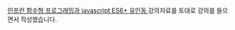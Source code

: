 [인프런 함수형 프로그래밍과 javascript ES6+ 유인동 ](https://github.com/indongyoo/functional-javascript-01) 강의자료를 토대로 강의를 들으면서 작성했습니다.
